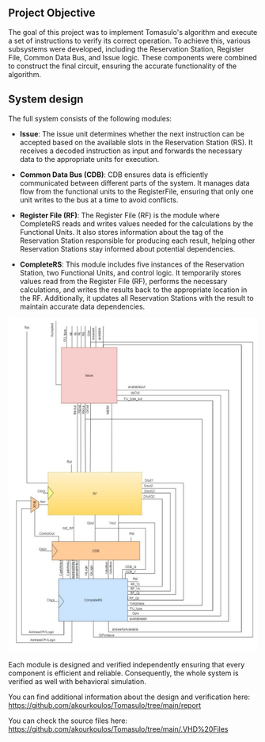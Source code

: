 ## Project Objective

The goal of this project was to implement Tomasulo's algorithm and execute a set of instructions to verify its correct operation. 
To achieve this, various subsystems were developed, including the Reservation Station, Register File, Common Data Bus, and Issue logic. 
These components were combined to construct the final circuit, ensuring the accurate functionality of the algorithm.

## System design

The full system consists of the following modules: 

- **Issue**: The issue unit determines whether the next instruction can be accepted based on the available slots in the Reservation Station (RS). It receives a decoded instruction as input and forwards the necessary data to the appropriate units for execution.

- **Common Data Bus (CDB)**: CDB ensures data is efficiently communicated between different parts of the system. It manages data flow from the functional units to the RegisterFile, ensuring that only one unit writes to the bus at a time to avoid conflicts.

- **Register File (RF)**: The Register File (RF) is the module where CompleteRS reads and writes values needed for the calculations by the Functional Units. It also stores information about the tag of the Reservation Station responsible for producing each result, helping other Reservation Stations stay informed about potential dependencies.

- **CompleteRS**: This module includes five instances of the Reservation Station, two Functional Units, and control logic. It temporarily stores values read from the Register File (RF), performs the necessary calculations, and writes the results back to the appropriate location in the RF. Additionally, it updates all Reservation Stations with the result to maintain accurate data dependencies.

![alt text](https://github.com/akourkoulos/Tomasulo/blob/main/Figures/Tomasulo.png)

Each module is designed and verified independently ensuring that every component is efficient and reliable. Consequently, the whole system is verified as well with behavioral simulation. 

You can find additional information about the design and verification here: https://github.com/akourkoulos/Tomasulo/tree/main/report

You can check the source files here: https://github.com/akourkoulos/Tomasulo/tree/main/.VHD%20Files
